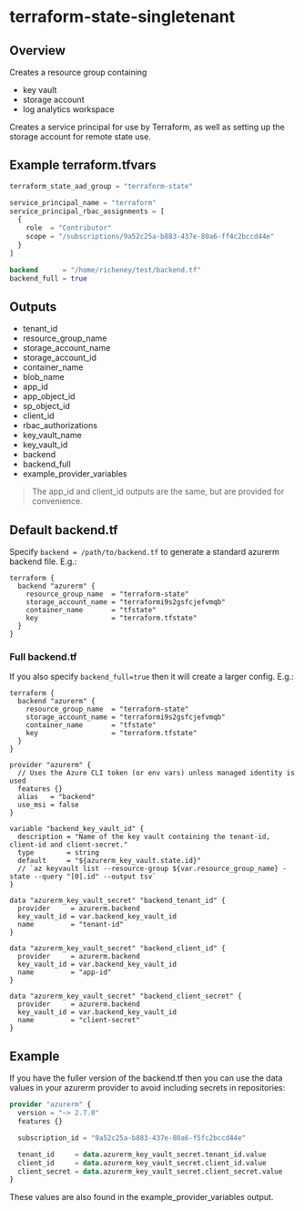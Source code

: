 # terraform-state-singletenant

## Overview

Creates a resource group containing

* key vault
* storage account
* log analytics workspace

Creates a service principal for use by Terraform, as well as setting up the storage account for remote state use.

## Example terraform.tfvars

```terraform
terraform_state_aad_group = "terraform-state"

service_principal_name = "terraform"
service_principal_rbac_assignments = [
  {
    role  = "Contributor"
    scope = "/subscriptions/9a52c25a-b883-437e-80a6-ff4c2bccd44e"
  }
]

backend      = "/home/richeney/test/backend.tf"
backend_full = true
```

## Outputs

* tenant_id
* resource_group_name
* storage_account_name
* storage_account_id
* container_name
* blob_name
* app_id
* app_object_id
* sp_object_id
* client_id
* rbac_authorizations
* key_vault_name
* key_vault_id
* backend
* backend_full
* example_provider_variables

> The app_id and client_id outputs are the same, but are provided for convenience.

## Default backend.tf

Specify `backend = /path/to/backend.tf` to generate a standard azurerm backend file. E.g.:

```hcl
terraform {
  backend "azurerm" {
    resource_group_name  = "terraform-state"
    storage_account_name = "terraformi9s2gsfcjefvmqb"
    container_name       = "tfstate"
    key                  = "terraform.tfstate"
  }
}
```

### Full backend.tf

If you also specify `backend_full=true` then it will create a larger config. E.g.:

```hcl
terraform {
  backend "azurerm" {
    resource_group_name  = "terraform-state"
    storage_account_name = "terraformi9s2gsfcjefvmqb"
    container_name       = "tfstate"
    key                  = "terraform.tfstate"
  }
}

provider "azurerm" {
  // Uses the Azure CLI token (or env vars) unless managed identity is used
  features {}
  alias   = "backend"
  use_msi = false
}

variable "backend_key_vault_id" {
  description = "Name of the key vault containing the tenant-id, client-id and client-secret."
  type        = string
  default     = "${azurerm_key_vault.state.id}"
  // `az keyvault list --resource-group ${var.resource_group_name} -state --query "[0].id" --output tsv`
}

data "azurerm_key_vault_secret" "backend_tenant_id" {
  provider     = azurerm.backend
  key_vault_id = var.backend_key_vault_id
  name         = "tenant-id"
}

data "azurerm_key_vault_secret" "backend_client_id" {
  provider     = azurerm.backend
  key_vault_id = var.backend_key_vault_id
  name         = "app-id"
}

data "azurerm_key_vault_secret" "backend_client_secret" {
  provider     = azurerm.backend
  key_vault_id = var.backend_key_vault_id
  name         = "client-secret"
}
```

## Example

If you have the fuller version of the backend.tf then you can use the data values in your azurerm provider to avoid including secrets in repositories:

```terraform
provider "azurerm" {
  version = "~> 2.7.0"
  features {}

  subscription_id = "9a52c25a-b883-437e-80a6-f5fc2bccd44e"

  tenant_id     = data.azurerm_key_vault_secret.tenant_id.value
  client_id     = data.azurerm_key_vault_secret.client_id.value
  client_secret = data.azurerm_key_vault_secret.client_secret.value
}
```

These values are also found in the example_provider_variables output.
